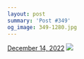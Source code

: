 ```yaml
---
layout: post
summary: 'Post #349'
og_image: 349-1280.jpg
---
```


<p>
  <time>
    <a href="/349">December 14, 2022</a>
  </time>
  <a href="/349">
    <img src="{{ site.assets_url }}/349-640.jpg" srcset="{{ site.assets_url }}/349-320.jpg 320w, {{ site.assets_url }}/349-640.jpg 640w, {{ site.assets_url }}/349-960.jpg 960w, {{ site.assets_url }}/349-1280.jpg 1280w" sizes="(min-width: 700px) 50vw, calc(100vw - 2rem)" />
  </a>
</p>
